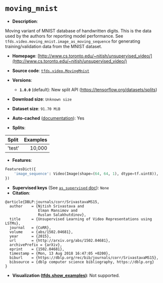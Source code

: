 <div itemscope itemtype="http://schema.org/Dataset">
  <div itemscope itemprop="includedInDataCatalog" itemtype="http://schema.org/DataCatalog">
    <meta itemprop="name" content="TensorFlow Datasets" />
  </div>

  <meta itemprop="name" content="moving_mnist" />
  <meta itemprop="description" content="Moving variant of MNIST database of handwritten digits. This is the&#10;data used by the authors for reporting model performance. See&#10;`tfds.video.moving_mnist.image_as_moving_sequence`&#10;for generating training/validation data from the MNIST dataset.&#10;&#10;To use this dataset:&#10;&#10;```python&#10;import tensorflow_datasets as tfds&#10;&#10;ds = tfds.load(&#x27;moving_mnist&#x27;, split=&#x27;train&#x27;)&#10;for ex in ds.take(4):&#10;  print(ex)&#10;```&#10;&#10;See [the guide](https://www.tensorflow.org/datasets/overview) for more&#10;informations on [tensorflow_datasets](https://www.tensorflow.org/datasets).&#10;&#10;" />
  <meta itemprop="url" content="https://www.tensorflow.org/datasets/catalog/moving_mnist" />
  <meta itemprop="sameAs" content="http://www.cs.toronto.edu/~nitish/unsupervised_video/" />
  <meta itemprop="citation" content="@article{DBLP:journals/corr/SrivastavaMS15,&#10;  author    = {Nitish Srivastava and&#10;               Elman Mansimov and&#10;               Ruslan Salakhutdinov},&#10;  title     = {Unsupervised Learning of Video Representations using LSTMs},&#10;  journal   = {CoRR},&#10;  volume    = {abs/1502.04681},&#10;  year      = {2015},&#10;  url       = {http://arxiv.org/abs/1502.04681},&#10;  archivePrefix = {arXiv},&#10;  eprint    = {1502.04681},&#10;  timestamp = {Mon, 13 Aug 2018 16:47:05 +0200},&#10;  biburl    = {https://dblp.org/rec/bib/journals/corr/SrivastavaMS15},&#10;  bibsource = {dblp computer science bibliography, https://dblp.org}&#10;}" />
</div>

# `moving_mnist`

*   **Description**:

Moving variant of MNIST database of handwritten digits. This is the data used by
the authors for reporting model performance. See
`tfds.video.moving_mnist.image_as_moving_sequence` for generating
training/validation data from the MNIST dataset.

*   **Homepage**:
    [http://www.cs.toronto.edu/~nitish/unsupervised_video/](http://www.cs.toronto.edu/~nitish/unsupervised_video/)

*   **Source code**:
    [`tfds.video.MovingMnist`](https://github.com/tensorflow/datasets/tree/master/tensorflow_datasets/video/moving_mnist.py)

*   **Versions**:

    *   **`1.0.0`** (default): New split API
        (https://tensorflow.org/datasets/splits)

*   **Download size**: `Unknown size`

*   **Dataset size**: `91.70 MiB`

*   **Auto-cached**
    ([documentation](https://www.tensorflow.org/datasets/performances#auto-caching)):
    Yes

*   **Splits**:

Split  | Examples
:----- | -------:
'test' | 10,000

*   **Features**:

```python
FeaturesDict({
    'image_sequence': Video(Image(shape=(64, 64, 1), dtype=tf.uint8)),
})
```

*   **Supervised keys** (See
    [`as_supervised` doc](https://www.tensorflow.org/datasets/api_docs/python/tfds/load#args)):
    `None`
*   **Citation**:

```
@article{DBLP:journals/corr/SrivastavaMS15,
  author    = {Nitish Srivastava and
               Elman Mansimov and
               Ruslan Salakhutdinov},
  title     = {Unsupervised Learning of Video Representations using LSTMs},
  journal   = {CoRR},
  volume    = {abs/1502.04681},
  year      = {2015},
  url       = {http://arxiv.org/abs/1502.04681},
  archivePrefix = {arXiv},
  eprint    = {1502.04681},
  timestamp = {Mon, 13 Aug 2018 16:47:05 +0200},
  biburl    = {https://dblp.org/rec/bib/journals/corr/SrivastavaMS15},
  bibsource = {dblp computer science bibliography, https://dblp.org}
}
```

*   **Visualization
    ([tfds.show_examples](https://www.tensorflow.org/datasets/api_docs/python/tfds/visualization/show_examples))**:
    Not supported.
